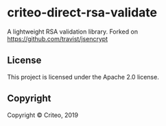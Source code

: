 # criteo-direct-rsa-validate

A lightweight RSA validation library.
Forked on <https://github.com/travist/jsencrypt>

## License

This project is licensed under the Apache 2.0 license.

## Copyright

Copyright © Criteo, 2019
